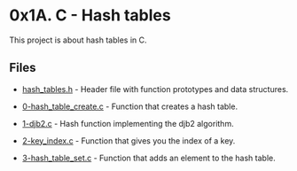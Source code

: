 # 0x1A. C - Hash tables

This project is about hash tables in C.

## Files

- [hash_tables.h](./hash_tables.h) - Header file with function prototypes and data structures.

- [0-hash_table_create.c](./0-hash_table_create.c) - Function that creates a hash table.

- [1-djb2.c](./1-djb2.c) - Hash function implementing the djb2 algorithm.

- [2-key_index.c](./2-key_index.c) - Function that gives you the index of a key.

- [3-hash_table_set.c](./3-hash_table_set.c) - Function that adds an element to the hash table.
